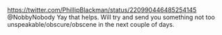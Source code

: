https://twitter.com/PhiIIipBlackman/status/220990446485254145 @NobbyNobody Yay that helps. Will try and send you something not too unspeakable/obscure/obscene in the next couple of days.